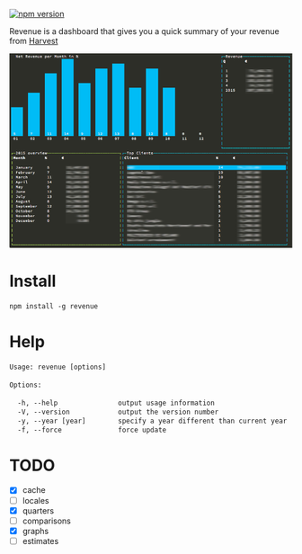 [![npm version](https://badge.fury.io/js/revenue.svg)](http://badge.fury.io/js/revenue)

Revenue is a dashboard that gives you a quick summary of your revenue from [Harvest](https://www.getharvest.com/)

![ScreenShot](misc/screen.png)

# Install

    npm install -g revenue
    
# Help

    Usage: revenue [options]

    Options:

      -h, --help               output usage information
      -V, --version            output the version number
      -y, --year [year]        specify a year different than current year
      -f, --force              force update


# TODO

* [x] cache
* [ ] locales
* [x] quarters
* [ ] comparisons
* [x] graphs
* [ ] estimates
